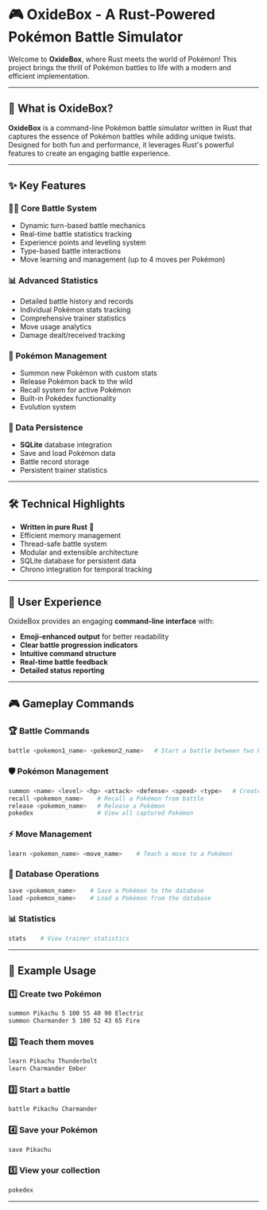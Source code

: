 # 🎮 OxideBox - A Rust-Powered Pokémon Battle Simulator

Welcome to **OxideBox**, where Rust meets the world of Pokémon! This project brings the thrill of Pokémon battles to life with a modern and efficient implementation.

---

## 🌟 What is OxideBox?

**OxideBox** is a command-line Pokémon battle simulator written in Rust that captures the essence of Pokémon battles while adding unique twists. Designed for both fun and performance, it leverages Rust's powerful features to create an engaging battle experience.

---

## ✨ Key Features

### 🏃‍♂️ Core Battle System
- Dynamic turn-based battle mechanics
- Real-time battle statistics tracking
- Experience points and leveling system
- Type-based battle interactions
- Move learning and management (up to 4 moves per Pokémon)

### 📊 Advanced Statistics
- Detailed battle history and records
- Individual Pokémon stats tracking
- Comprehensive trainer statistics
- Move usage analytics
- Damage dealt/received tracking

### 🎯 Pokémon Management
- Summon new Pokémon with custom stats
- Release Pokémon back to the wild
- Recall system for active Pokémon
- Built-in Pokédex functionality
- Evolution system

### 💾 Data Persistence
- **SQLite** database integration
- Save and load Pokémon data
- Battle record storage
- Persistent trainer statistics

---

## 🛠️ Technical Highlights

- **Written in pure Rust** 🦀
- Efficient memory management
- Thread-safe battle system
- Modular and extensible architecture
- SQLite database for persistent data
- Chrono integration for temporal tracking

---

## 🎨 User Experience

OxideBox provides an engaging **command-line interface** with:
- **Emoji-enhanced output** for better readability
- **Clear battle progression indicators**
- **Intuitive command structure**
- **Real-time battle feedback**
- **Detailed status reporting**

---

## 🎮 Gameplay Commands

### 🏆 Battle Commands
```bash
battle <pokemon1_name> <pokemon2_name>   # Start a battle between two Pokémon
```

### 🛡️ Pokémon Management
```bash
summon <name> <level> <hp> <attack> <defense> <speed> <type>   # Create a new Pokémon
recall <pokemon_name>    # Recall a Pokémon from battle
release <pokemon_name>   # Release a Pokémon
pokedex                  # View all captured Pokémon
```

### ⚡ Move Management
```bash
learn <pokemon_name> <move_name>    # Teach a move to a Pokémon
```

### 💾 Database Operations
```bash
save <pokemon_name>    # Save a Pokémon to the database
load <pokemon_name>    # Load a Pokémon from the database
```

### 📊 Statistics
```bash
stats    # View trainer statistics
```

---

## 📝 Example Usage

### 1️⃣ Create two Pokémon
```bash
summon Pikachu 5 100 55 40 90 Electric
summon Charmander 5 100 52 43 65 Fire
```

### 2️⃣ Teach them moves
```bash
learn Pikachu Thunderbolt
learn Charmander Ember
```

### 3️⃣ Start a battle
```bash
battle Pikachu Charmander
```

### 4️⃣ Save your Pokémon
```bash
save Pikachu
```

### 5️⃣ View your collection
```bash
pokedex
```

---


